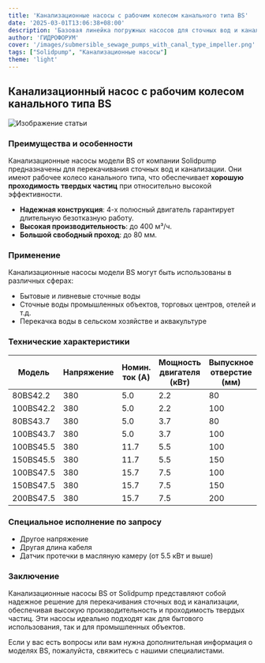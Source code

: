 ```yaml
---
title: 'Канализационные насосы с рабочим колесом канального типа BS'
date: '2025-03-01T13:06:38+08:00'
description: 'Базовая линейка погружных насосов для сточных вод и канализации от Solidpump с рабочим колесом канального типа.'
author: 'ГИДРОФОРУМ'
cover: '/images/submersible_sewage_pumps_with_canal_type_impeller.png'
tags: ["Solidpump", "Канализационные насосы"]
theme: 'light'
---
```


## Канализационный насос с рабочим колесом канального типа BS

![Изображение статьи](/images/submersible_sewage_pumps_with_canal_type_impeller.png)

### Преимущества и особенности

Канализационные насосы модели BS от компании Solidpump предназначены для перекачивания сточных вод и канализации. Они имеют рабочее колесо канального типа, что обеспечивает **хорошую проходимость твердых частиц** при относительно высокой эффективности.

- **Надежная конструкция**: 4-х полюсный двигатель гарантирует длительную безотказную работу.
- **Высокая производительность**: до 400 м³/ч.
- **Большой свободный проход**: до 80 мм.

### Применение

Канализационные насосы модели BS могут быть использованы в различных сферах:

- Бытовые и ливневые сточные воды
- Сточные воды промышленных объектов, торговых центров, отелей и т.д.
- Перекачка воды в сельском хозяйстве и аквакультуре

### Технические характеристики

| Модель           | Напряжение | Номин. ток (A) | Мощность двигателя (кВт) | Выпускное отверстие (мм) | Номин. подача (м³/ч) | Номин. напор (м) | Макс. подача (м³/ч) | Макс. напор (м) | Свободный проход (мм) | Кабель (АТМ мм²) |
|------------------|------------|-----------------|--------------------------|---------------------------|-----------------------|-------------------|----------------------|------------------|------------------------|--------------------|
| 80BS42.2         | 380        | 5.0             | 2.2                      | 80                        | 45                    | 8                 | 73                   | 12               | 50                     | 4G1.5              |
| 100BS42.2        | 380        | 5.0             | 2.2                      | 100                       | 60                    | 7                 | 100                  | 12               | 50                     | 4G1.5              |
| 80BS43.7         | 380        | 5.0             | 3.7                      | 80                        | 45                    | 13                | 90                   | 17               | 50                     | 4G1.5              |
| 100BS43.7        | 380        | 5.0             | 3.7                      | 100                       | 60                    | 12                | 130                  | 17               | 50                     | 4G1.5              |
| 100BS45.5        | 380        | 11.7            | 5.5                      | 100                       | 65                    | 15                | 150                  | 19               | 50                     | 4G2.5              |
| 150BS45.5        | 380        | 11.7            | 5.5                      | 150                       | 110                   | 10                | 200                  | 16               | 55                     | 4G2.5              |
| 100BS47.5        | 380        | 15.7            | 7.5                      | 100                       | 100                   | 15                | 170                  | 24               | 50                     | 4G4.0              |
| 150BS47.5        | 380        | 15.7            | 7.5                      | 150                       | 150                   | 10                | 240                  | 16               | 75                     | 4G4.0              |
| 200BS47.5        | 380        | 15.7            | 7.5                      | 200                       | 250                   | 6                 | 400                  | 12               | 75                     | 4G4.0              |

### Специальное исполнение по запросу

- Другое напряжение
- Другая длина кабеля
- Датчик протечки в масляную камеру (от 5.5 кВт и выше)

### Заключение

Канализационные насосы BS от Solidpump представляют собой надежное решение для перекачивания сточных вод и канализации, обеспечивая высокую производительность и проходимость твердых частиц. Эти насосы идеально подходят как для бытового использования, так и для промышленных объектов.

Если у вас есть вопросы или вам нужна дополнительная информация о моделях BS, пожалуйста, свяжитесь с нашими специалистами.